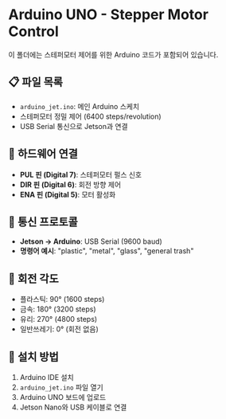 # Arduino UNO - Stepper Motor Control

이 폴더에는 스테퍼모터 제어를 위한 Arduino 코드가 포함되어 있습니다.

## 📋 파일 목록
- `arduino_jet.ino`: 메인 Arduino 스케치
- 스테퍼모터 정밀 제어 (6400 steps/revolution)
- USB Serial 통신으로 Jetson과 연결

## 🔧 하드웨어 연결
- **PUL 핀 (Digital 7)**: 스테퍼모터 펄스 신호
- **DIR 핀 (Digital 6)**: 회전 방향 제어
- **ENA 핀 (Digital 5)**: 모터 활성화

## 📡 통신 프로토콜
- **Jetson → Arduino**: USB Serial (9600 baud)
- **명령어 예시**: "plastic", "metal", "glass", "general trash"

## 🎯 회전 각도
- 플라스틱: 90° (1600 steps)
- 금속: 180° (3200 steps)  
- 유리: 270° (4800 steps)
- 일반쓰레기: 0° (회전 없음)

## 🚀 설치 방법
1. Arduino IDE 설치
2. `arduino_jet.ino` 파일 열기
3. Arduino UNO 보드에 업로드
4. Jetson Nano와 USB 케이블로 연결
